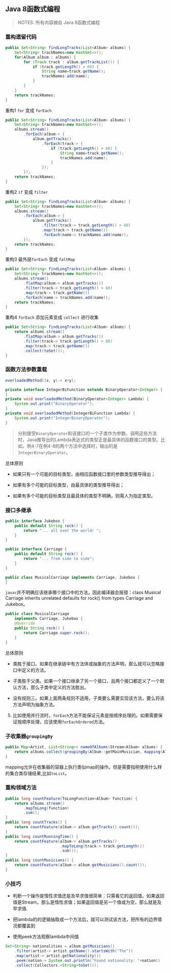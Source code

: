 

## Java 8函数式编程

> NOTES: 所有内容摘自 Java 8函数式编程

### 重构遗留代码

```java
public Set<String> findLongTracks(List<Album> albums) {
    Set<String> trackNames=new HashSet<>();
    for(Album album : albums) {
        for (Track track : album.getTrackList()) {
            if (track.getLength() > 60) {
                String name=track.getName();
                trackNames.add(name);
            }
        }
    }
    return trackNames;
}
```

重构1 `for` 变成 `forEach`

```java
public Set<String> findLongTracks(List<Album> albums) {
    Set<String> trackNames=new HashSet<>();
    albums.stream()
        .forEach(album-> {
            album.getTracks()
                .forEach(track-> {
                    if (track.getLength() > 60) {
                        String name=track.getName();
                        trackNames.add(name);
                    }
                });
        });
    return trackNames;
}
```

重构2 `if` 变成 `filter`

```java
public Set<String> findLongTracks(List<Album> albums) {
    Set<String> trackNames=new HashSet<>();
    albums.stream()
        .forEach(album-> {
            album.getTracks()
                .filter(track-> track.getLength() > 60)
                .map(track-> track.getName())
                .forEach(name-> trackNames.add(name));
        });
    return trackNames;
}
```

重构3 最外层`forEach` 变成 `faltMap`

```java
public Set<String> findLongTracks(List<Album> albums) {
    Set<String> trackNames=new HashSet<>();
    albums.stream()
        .flatMap(album-> album.getTracks())
        .filter(track-> track.getLength() > 60)
        .map(track-> track.getName())
        .forEach(name-> trackNames.add(name));
    return trackNames;
}
```

重构4 `forEach` 添加元素变成 `collect` 进行收集

```java
public Set<String> findLongTracks(List<Album> albums) {
    return albums.stream()
        .flatMap(album-> album.getTracks())
        .filter(track-> track.getLength() > 60)
        .map(track-> track.getName())
        .collect(toSet());
}
```

### 函数方法参数重载

```java
overloadedMethod((x, y)-> x+y);

private interface IntegerBiFunction extends BinaryOperator<Integer> {
}
private void overloadedMethod(BinaryOperator<Integer> Lambda) {
    System.out.print("BinaryOperator");
}
private void overloadedMethod(IntegerBiFunction Lambda) {
    System.out.print("IntegerBinaryOperator");
}
```

> 分别接受`BinaryOperator`和该接口的一个子类作为参数。调用这些方法时，Java推导出的Lambda表达式的类型正是最具体的函数接口的类型。比如，例4-7在例4-8的两个方法中选择时，输出的是`IntegerBinaryOperator`。

总体原则

- 如果只有一个可能的目标类型，由相应函数接口里的参数类型推导得出；

- 如果有多个可能的目标类型，由最具体的类型推导得出；

- 如果有多个可能的目标类型且最具体的类型不明确，则需人为指定类型。

### 接口多继承

```java 
public interface Jukebox {
    public default String rock() {
        return "... all over the world! ";
    }
}

public interface Carriage {
    public default String rock() {
        return "... from side to side";
    }
}

public class MusicalCarriage implements Carriage, Jukebox {
}
```

`javac`并不明确应该继承哪个接口中的方法，因此编译器会报错：class Musical Carriage inherits unrelated defaults for rock() from types Carriage and Jukebox。

```java
public class MusicalCarriage
    implements Carriage, Jukebox {
    @Override
    public String rock() {
        return Carriage.super.rock();
    }
}
```

总体原则

- 类胜于接口。如果在继承链中有方法体或抽象的方法声明，那么就可以忽略接口中定义的方法。

- 子类胜于父类。如果一个接口继承了另一个接口，且两个接口都定义了一个默认方法，那么子类中定义的方法胜出。

- 没有规则三。如果上面两条规则不适用，子类要么需要实现该方法，要么将该方法声明为抽象方法。

5. 比如使用并行流时，`forEach`方法不能保证元素是按顺序处理的。如果需要保证按顺序处理，应该使用`forEachOrdered`方法。

### 子收集器`groupingBy`

```java
public Map<Artist, List<String>> nameOfAlbums(Stream<Album> albums) {
    return albums.collect(groupingBy(Album::getMainMusician, mapping(Album::getName, toList())));
}
```

mapping允许在收集器的容器上执行类似map的操作。但是需要指明使用什么样的集合类存储结果,比如`toList`。

### 重构领域方法

```java
public long countFeature(ToLongFunction<Album> function) {
    return albums.stream()
        .mapToLong(function)
        .sum();
}
public long countTracks() {
    return countFeature(album-> album.getTracks().count());
}
public long countRunningTime() {
    return countFeature(album-> album.getTracks()
                        .mapToLong(track-> track.getLength())
                        .sum());
}
public long countMusicians() {
    return countFeature(album-> album.getMusicians().count());
}
```

### 小技巧

- 判断一个操作是惰性求值还是及早求值很简单：只需看它的返回值。如果返回值是Stream，那么是惰性求值；如果返回值是另一个值或为空，那么就是及早求值.

- 把lambda的的逻辑抽取成一个方法后，就可以测试该方法，把所有的边界情况都覆盖到

- 使用peek方法观察lambda中间值

```java
Set<String> nationalities = album.getMusicians()
    .filter(artist-> artist.getName().startsWith("The"))
    .map(artist-> artist.getNationality())
    .peek(nation-> System.out.println("Found nationality: "+nation))
    .collect(Collectors.<String>toSet());
```

